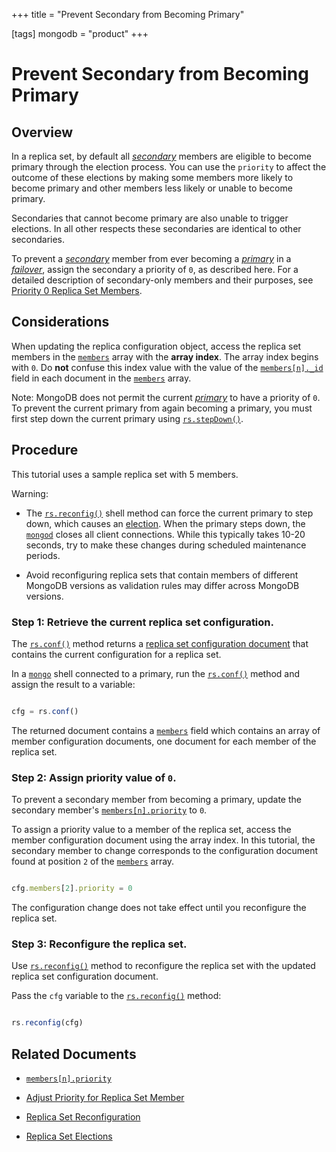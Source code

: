 +++
title = "Prevent Secondary from Becoming Primary"

[tags]
mongodb = "product"
+++
# Prevent Secondary from Becoming Primary


## Overview

In a replica set, by default all [*secondary*](#term-secondary) members are eligible to
become primary through the election process. You can use the
``priority`` to affect the
outcome of these elections by making some members more likely to become
primary and other members less likely or unable to become primary.

Secondaries that cannot become primary are also unable to trigger
elections. In all other respects these secondaries are identical to other
secondaries.

To prevent a [*secondary*](#term-secondary) member from ever becoming a [*primary*](#term-primary)
in a [*failover*](#term-failover), assign the secondary a priority of ``0``, as
described here. For a detailed description of secondary-only members and their purposes,
see [Priority 0 Replica Set Members](#).


## Considerations

When updating the replica configuration object, access the replica set
members in the [``members``](#rsconf.members) array with the
**array index**. The array index begins with ``0``. Do **not** confuse
this index value with the value of the
[``members[n]._id``](#rsconf.members[n]._id) field in each document in
the [``members``](#rsconf.members) array.

Note: MongoDB does not permit the current [*primary*](#term-primary) to have a priority of ``0``. To prevent the current primary from again becoming a primary, you must first step down the current primary using [``rs.stepDown()``](#rs.stepDown). 


## Procedure

This tutorial uses a sample replica set with 5 members.

Warning:   

  * The [``rs.reconfig()``](#rs.reconfig) shell method can force the current primary to step down, which causes an [election](#replica-set-elections). When the primary steps down, the [``mongod``](#bin.mongod) closes all client connections. While this typically takes 10-20 seconds, try to make these changes during scheduled maintenance periods. 

  * Avoid reconfiguring replica sets that contain members of different MongoDB versions as validation rules may differ across MongoDB versions. 


### Step 1: Retrieve the current replica set configuration.

The [``rs.conf()``](#rs.conf) method returns a [replica set
configuration document](#) that
contains the current configuration for a replica set.

In a [``mongo``](#bin.mongo) shell connected to a primary, run the
[``rs.conf()``](#rs.conf) method and assign the result to a variable:

```javascript

cfg = rs.conf()

```

The returned document contains a
[``members``](#rsconf.members) field which contains an array
of member configuration documents, one document for each member of the
replica set.


### Step 2: Assign priority value of ``0``.

To prevent a secondary member from becoming a primary, update the
secondary member's [``members[n].priority``](#rsconf.members[n].priority)
to ``0``.

To assign a priority value to a member of the replica set, access the
member configuration document using the array index. In this
tutorial, the secondary member to change corresponds to the
configuration document found at position ``2`` of the
[``members``](#rsconf.members) array.

```javascript

cfg.members[2].priority = 0

```

The configuration change does not take effect until you reconfigure
the replica set.


### Step 3: Reconfigure the replica set.

Use [``rs.reconfig()``](#rs.reconfig) method to reconfigure the replica set
with the updated replica set configuration document.

Pass the ``cfg`` variable to the [``rs.reconfig()``](#rs.reconfig) method:

```javascript

rs.reconfig(cfg)

```


## Related Documents

* [``members[n].priority``](#rsconf.members[n].priority) 

* [Adjust Priority for Replica Set Member](#) 

* [Replica Set Reconfiguration](#replica-set-reconfiguration-usage) 

* [Replica Set Elections](#) 
